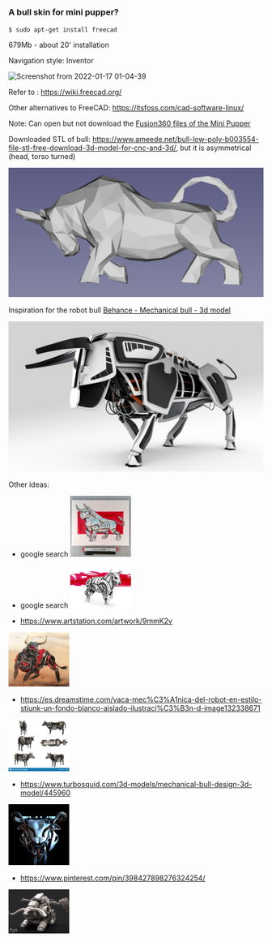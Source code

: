 ### A bull skin for mini pupper?

```
$ sudo apt-get install freecad
```

679Mb - about 20' installation

Navigation style: Inventor

![Screenshot from 2022-01-17 01-04-39](/home/mhered/freeCAD/assets/images/mouse-freeCAD.png)

Refer to : https://wiki.freecad.org/



Other alternatives to FreeCAD: https://itsfoss.com/cad-software-linux/

Note: Can open but not download the [Fusion360 files of the Mini Pupper]()



Downloaded STL of bull: https://www.ameede.net/bull-low-poly-b003554-file-stl-free-download-3d-model-for-cnc-and-3d/, but it is asymmetrical (head, torso turned)

![Screenshot from 2022-01-17 01-57-54](./assets/images/STL-bull.png)



Inspiration for the robot bull [Behance - Mechanical bull - 3d model](https://www.behance.net/gallery/27627969/Mechanical-bull-3d-model)

![Screenshot from 2022-01-17 01-08-13](./assets/images/behance-bull.png)

Other ideas:


* google search <img src="./assets/images/D3APcfpUgAAhkn3.jpg" alt=" " width="120" />

* google search <img src="./assets/images/0f7c763a50cad9706fed969c29846d5e.jpg" alt=" " width="120" />

* https://www.artstation.com/artwork/9mmK2v

<img src="./assets/images/john-france-bull.png" width="120" />

* https://es.dreamstime.com/vaca-mec%C3%A1nica-del-robot-en-estilo-stiunk-un-fondo-blanco-aislado-ilustraci%C3%B3n-d-image132338671

<img src="./assets/images/vaca-mecánica-del-robot-en-estilo-stiunk-un-fondo-blanco-aislado-ilustración-d-132338671.jpg" width="120" />

* https://www.turbosquid.com/3d-models/mechanical-bull-design-3d-model/445960

<img src="./assets/images/taurus.jpg" width="120" />

* https://www.pinterest.com/pin/398427898276324254/

<img src="./assets/images/pinterest-bull.png" alt =" " width="120" />
